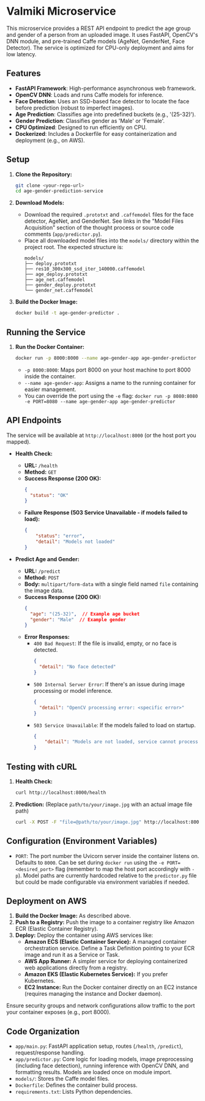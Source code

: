 # Valmiki Microservice

This microservice provides a REST API endpoint to predict the age group and gender of a person from an uploaded image. It uses FastAPI, OpenCV's DNN module, and pre-trained Caffe models (AgeNet, GenderNet, Face Detector). The service is optimized for CPU-only deployment and aims for low latency.

## Features

* **FastAPI Framework**: High-performance asynchronous web framework.
* **OpenCV DNN**: Loads and runs Caffe models for inference.
* **Face Detection**: Uses an SSD-based face detector to locate the face before prediction (robust to imperfect images).
* **Age Prediction**: Classifies age into predefined buckets (e.g., '(25-32)').
* **Gender Prediction**: Classifies gender as 'Male' or 'Female'.
* **CPU Optimized**: Designed to run efficiently on CPU.
* **Dockerized**: Includes a Dockerfile for easy containerization and deployment (e.g., on AWS).

## Setup

1.  **Clone the Repository:**
    ```bash
    git clone <your-repo-url>
    cd age-gender-prediction-service
    ```

2.  **Download Models:**
    * Download the required `.prototxt` and `.caffemodel` files for the face detector, AgeNet, and GenderNet. See links in the "Model Files Acquisition" section of the thought process or source code comments (`app/predictor.py`).
    * Place all downloaded model files into the `models/` directory within the project root. The expected structure is:
        ```
        models/
        ├── deploy.prototxt
        ├── res10_300x300_ssd_iter_140000.caffemodel
        ├── age_deploy.prototxt
        ├── age_net.caffemodel
        ├── gender_deploy.prototxt
        └── gender_net.caffemodel
        ```

3.  **Build the Docker Image:**
    ```bash
    docker build -t age-gender-predictor .
    ```

## Running the Service

1.  **Run the Docker Container:**
    ```bash
    docker run -p 8000:8000 --name age-gender-app age-gender-predictor
    ```
    * `-p 8000:8000`: Maps port 8000 on your host machine to port 8000 inside the container.
    * `--name age-gender-app`: Assigns a name to the running container for easier management.
    * You can override the port using the `-e` flag: `docker run -p 8080:8080 -e PORT=8080 --name age-gender-app age-gender-predictor`

## API Endpoints

The service will be available at `http://localhost:8000` (or the host port you mapped).

* **Health Check:**
    * **URL:** `/health`
    * **Method:** `GET`
    * **Success Response (200 OK):**
        ```json
        {
          "status": "OK"
        }
        ```
    * **Failure Response (503 Service Unavailable - if models failed to load):**
        ```json
        {
            "status": "error",
            "detail": "Models not loaded"
        }
        ```

* **Predict Age and Gender:**
    * **URL:** `/predict`
    * **Method:** `POST`
    * **Body:** `multipart/form-data` with a single field named `file` containing the image data.
    * **Success Response (200 OK):**
        ```json
        {
          "age": "(25-32)",  // Example age bucket
          "gender": "Male"  // Example gender
        }
        ```
    * **Error Responses:**
        * `400 Bad Request`: If the file is invalid, empty, or no face is detected.
            ```json
            {
              "detail": "No face detected"
            }
            ```
        * `500 Internal Server Error`: If there's an issue during image processing or model inference.
            ```json
            {
              "detail": "OpenCV processing error: <specific error>"
            }
            ```
        * `503 Service Unavailable`: If the models failed to load on startup.
            ```json
            {
                "detail": "Models are not loaded, service cannot process requests."
            }
            ```

## Testing with cURL

1.  **Health Check:**
    ```bash
    curl http://localhost:8000/health
    ```

2.  **Prediction:** (Replace `path/to/your/image.jpg` with an actual image file path)
    ```bash
    curl -X POST -F "file=@path/to/your/image.jpg" http://localhost:8000/predict
    ```

## Configuration (Environment Variables)

* `PORT`: The port number the Uvicorn server inside the container listens on. Defaults to `8000`. Can be set during `docker run` using the `-e PORT=<desired_port>` flag (remember to map the host port accordingly with `-p`). Model paths are currently hardcoded relative to the `predictor.py` file but could be made configurable via environment variables if needed.

## Deployment on AWS

1.  **Build the Docker Image:** As described above.
2.  **Push to a Registry:** Push the image to a container registry like Amazon ECR (Elastic Container Registry).
3.  **Deploy:** Deploy the container using AWS services like:
    * **Amazon ECS (Elastic Container Service):** A managed container orchestration service. Define a Task Definition pointing to your ECR image and run it as a Service or Task.
    * **AWS App Runner:** A simpler service for deploying containerized web applications directly from a registry.
    * **Amazon EKS (Elastic Kubernetes Service):** If you prefer Kubernetes.
    * **EC2 Instance:** Run the Docker container directly on an EC2 instance (requires managing the instance and Docker daemon).

Ensure security groups and network configurations allow traffic to the port your container exposes (e.g., port 8000).

## Code Organization

* `app/main.py`: FastAPI application setup, routes (`/health`, `/predict`), request/response handling.
* `app/predictor.py`: Core logic for loading models, image preprocessing (including face detection), running inference with OpenCV DNN, and formatting results. Models are loaded once on module import.
* `models/`: Stores the Caffe model files.
* `Dockerfile`: Defines the container build process.
* `requirements.txt`: Lists Python dependencies.
